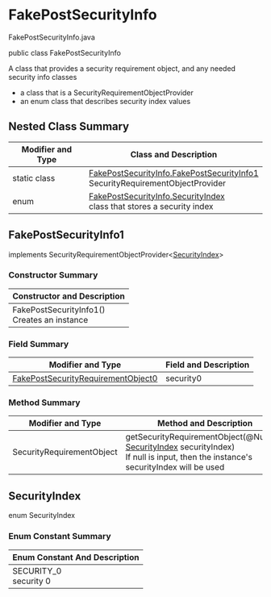 # FakePostSecurityInfo
FakePostSecurityInfo.java

public class FakePostSecurityInfo

A class that provides a security requirement object, and any needed security info classes
- a class that is a SecurityRequirementObjectProvider
- an enum class that describes security index values

## Nested Class Summary
| Modifier and Type | Class and Description |
| ----------------- | --------------------- |
| static class | [FakePostSecurityInfo.FakePostSecurityInfo1](#fakepostsecurityinfo1)<br>SecurityRequirementObjectProvider
| enum | [FakePostSecurityInfo.SecurityIndex](#securityindex)<br>class that stores a security index |

## FakePostSecurityInfo1
implements SecurityRequirementObjectProvider<[SecurityIndex](#securityindex)>

### Constructor Summary
| Constructor and Description |
| --------------------------- |
| FakePostSecurityInfo1()<br>Creates an instance |

### Field Summary
| Modifier and Type | Field and Description |
| ----------------- | --------------------- |
| [FakePostSecurityRequirementObject0](../../../paths/fake/post/security/FakePostSecurityRequirementObject0.md) | security0 |

### Method Summary
| Modifier and Type | Method and Description |
| ----------------- | ---------------------- |
| SecurityRequirementObject | getSecurityRequirementObject(@Nullable [SecurityIndex](#securityindex) securityIndex)<br>If null is input, then the instance's securityIndex will be used |

## SecurityIndex
enum SecurityIndex<br>

### Enum Constant Summary
| Enum Constant And Description |
| ----------------------------- |
| SECURITY_0<br>security 0 |

